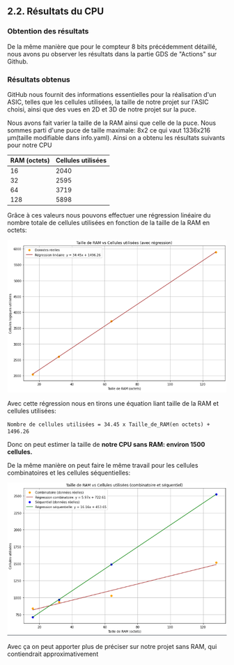 ## 2.2.  Résultats du CPU

### Obtention des résultats

De la même manière que pour le compteur 8 bits précédemment détaillé, nous avons pu observer les résultats dans la partie GDS de "Actions" sur Github.

### Résultats obtenus

GitHub nous fournit des informations essentielles pour la réalisation d'un ASIC, telles que les cellules utilisées, la taille de notre projet sur l'ASIC choisi, ainsi que des vues en 2D et 3D de notre projet sur la puce.

Nous avons fait varier la taille de la RAM ainsi que celle de la puce. Nous sommes parti d'une puce de taille maximale: 8x2 ce qui vaut 1336x216 µm(taille modifiable dans info.yaml).
Ainsi on a obtenu les résultats suivants pour notre CPU


| RAM (octets) | Cellules utilisées |
|--------------|--------------------|
| 16           | 2040               |
| 32           | 2595               |
| 64           | 3719               |
| 128          | 5898               |


Grâce à ces valeurs nous pouvons effectuer une régression linéaire du nombre totale de cellules utilisées en fonction de la taille de la RAM en octets:

![Graphique RAM vs Cellules](../images/RAM_Cell_CPU.png)

Avec cette régression nous en tirons une équation liant taille de la RAM et cellules utilisées:
```
Nombre de cellules utilisées = 34.45 x Taille_de_RAM(en octets) + 1496.26
```
Donc on peut estimer la taille de **notre CPU sans RAM: environ 1500 cellules.**



De la même manière on peut faire le même travail pour les cellules combinatoires et les cellules séquentielles:  

![Graphique combin_seq VS ram](../images/Combin_seq.png)


Avec ça on peut apporter plus de préciser sur notre projet sans RAM, qui contiendrait approximativement
